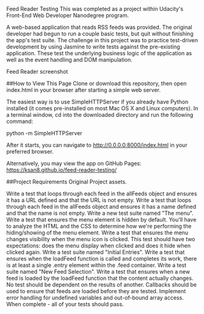 Feed Reader Testing
This was completed as a project within Udacity's Front-End Web Developer Nanodegree program.

A web-based application that reads RSS feeds was provided. The original developer had begun to run a couple basic tests, but quit without finishing the app's test suite. The challenge in this project was to practice test-driven development by using Jasmine to write tests against the pre-existing application. These test the underlying business logic of the application as well as the event handling and DOM manipulation.

Feed Reader screenshot

##How to View This Page
Clone or download this repository, then open index.html in your browser after starting a simple web server.

The easiest way is to use SimpleHTTPServer if you already have Python installed (it comes pre-installed on most Mac OS X and Linux computers). In a terminal window, cd into the downloaded directory and run the following command:

python -m SimpleHTTPServer

After it starts, you can navigate to http://0.0.0.0:8000/index.html in your preferred browser.

Alternatively, you may view the app on GitHub Pages: https://ksan8.github.io/feed-reader-testing/

##Project Requirements
Original Project assets.

Write a test that loops through each feed in the allFeeds object and ensures it has a URL defined and that the URL is not empty.
Write a test that loops through each feed in the allFeeds object and ensures it has a name defined and that the name is not empty.
Write a new test suite named "The menu".
Write a test that ensures the menu element is hidden by default. You'll have to analyze the HTML and the CSS to determine how we're performing the hiding/showing of the menu element.
Write a test that ensures the menu changes visibility when the menu icon is clicked. This test should have two expectations: does the menu display when clicked and does it hide when clicked again.
Write a test suite named "Initial Entries".
Write a test that ensures when the loadFeed function is called and completes its work, there is at least a single .entry element within the .feed container.
Write a test suite named "New Feed Selection".
Write a test that ensures when a new feed is loaded by the loadFeed function that the content actually changes.
No test should be dependent on the results of another.
Callbacks should be used to ensure that feeds are loaded before they are tested.
Implement error handling for undefined variables and out-of-bound array access.
When complete - all of your tests should pass.
